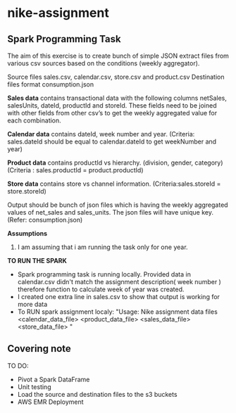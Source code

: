 # nike-assignment

## Spark Programming Task

The aim of this exercise is to create bunch of simple JSON extract files from various csv sources based on the conditions (weekly aggregator).

Source files sales.csv, calendar.csv, store.csv and product.csv
Destination files format consumption.json

**Sales data** contains transactional data with the following columns netSales, salesUnits, dateId, productId and storeId. These fields need to be joined with other fields from other csv’s to get the weekly aggregated value for each combination.

**Calendar data** contains dateId, week number and year. (Criteria: sales.dateId should be equal to calendar.dateId to get weekNumber and year) 

**Product data** contains productId vs hierarchy. (division, gender, category) (Criteria : sales.productId = product.productId)

**Store data** contains store vs channel information. (Criteria:sales.storeId = store.storeId)

Output should be bunch of json files which is having the weekly aggregated values of net_sales and sales_units. The json files will have unique key. (Refer: consumption.json) 

**Assumptions**
1. I am assuming that i am running the task only for one year.

**TO RUN THE SPARK**

- Spark programming task is running locally. Provided data in calendar.csv didn't match the assignment description( week number ) therefore function to calculate week of year was created.
- I created one extra line in sales.csv to show that output is working for more data
- To RUN spark assignment localy: 
"Usage: Nike assignment data files <file> <calendar_data_file> <product_data_file> <sales_data_file> <store_data_file> "


## Covering note
TO DO: 
- Pivot a Spark DataFrame
- Unit testing
- Load the source and destination files to the s3 buckets
- AWS EMR Deployment

